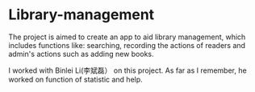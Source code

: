 # Library-management

The project is aimed to create an app to aid library management, which includes functions like: searching, recording the actions of readers and admin's actions such as adding new books.

I worked with Binlei Li(李斌磊） on this project. As far as I remember, he worked on function of statistic and help. 
